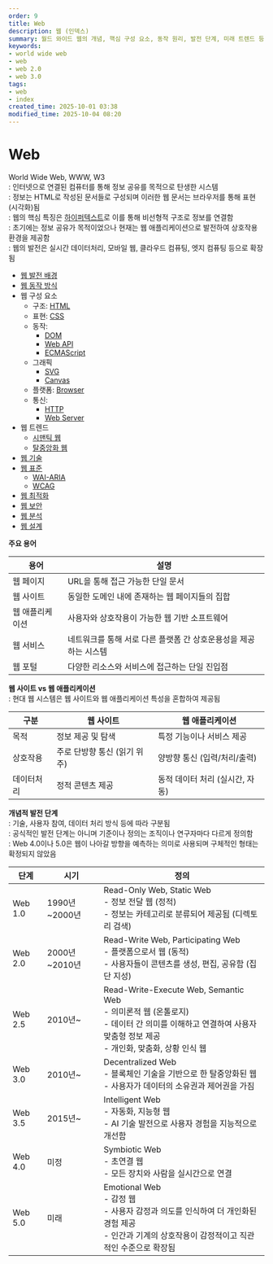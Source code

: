 ```yaml
---
order: 9
title: Web
description: 웹 (인덱스)
summary: 월드 와이드 웹의 개념, 핵심 구성 요소, 동작 원리, 발전 단계, 미래 트렌드 등에 대한 개요
keywords:
- world wide web
- web
- web 2.0
- web 3.0
tags:
- web
- index
created_time: 2025-10-01 03:38
modified_time: 2025-10-04 08:20
---
```


# Web
World Wide Web, WWW, W3  
: 인터넷으로 연결된 컴퓨터를 통해 정보 공유를 목적으로 탄생한 시스템  
: 정보는 HTML로 작성된 문서들로 구성되며 이러한 웹 문서는 브라우저를 통해 표현(시각화)됨  
: 웹의 핵심 특징은 [하이퍼텍스트](./web-hisotry.md#hypertext)로 이를 통해 비선형적 구조로 정보를 연결함  
: 초기에는 정보 공유가 목적이었으나 현재는 웹 애플리케이션으로 발전하여 상호작용 환경을 제공함  
: 웹의 발전은 실시간 데이터처리, 모바일 웹, 클라우드 컴퓨팅, 엣지 컴퓨팅 등으로 확장됨  

- [웹 발전 배경](./web-history.md)
- [웹 동작 방식](./how-the-web-works.md)
- 웹 구성 요소
  - 구조: [HTML](./html/index.md)
  - 표현: [CSS](./css/index.md)
  - 동작:
    - [DOM](./dom/index.md)
    - [Web API](./api/index.md)
    - [ECMAScript](../language/js/index.md)
  - 그래픽
    - [SVG](./graphic/svg/index.md)
    - [Canvas](./graphic/canvas/index.md)
  - 플랫폼: [Browser](./browser/index.md)
  - 통신:
    - [HTTP](../protocol/index.md)
    - [Web Server](../infra/infra-component/web-server/index.md)
- 웹 트렌드
  - [시맨틱 웹](./semantic-web.md)
  - [탈중앙화 웹](./decentralized-web.md)
- [웹 기술](./web-technology/index.md)
- [웹 표준](./web-standard/index.md)
  - [WAI-ARIA](./web-standard/wai-aria.md)
  - [WCAG](./web-standard/wcag.md)
- [웹 최적화](./web-optimization/index.md)
- [웹 보안](../security/index.md)
- [웹 분석](./web-analytics/index.md)
- [웹 설계](./web-design/index.md)


**주요 용어**

용어 | 설명
---|---
웹 페이지 | URL을 통해 접근 가능한 단일 문서
웹 사이트 | 동일한 도메인 내에 존재하는 웹 페이지들의 집합
웹 애플리케이션 | 사용자와 상호작용이 가능한 웹 기반 소프트웨어
웹 서비스 | 네트워크를 통해 서로 다른 플랫폼 간 상호운용성을 제공하는 시스템
웹 포털 | 다양한 리소스와 서비스에 접근하는 단일 진입점


**웹 사이트 vs 웹 애플리케이션**  
: 현대 웹 시스템은 웹 사이트와 웹 애플리케이션 특성을 혼합하여 제공됨  

구분 | 웹 사이트 | 웹 애플리케이션
---|---|---
목적 | 정보 제공 및 탐색  | 특정 기능이나 서비스 제공
상호작용 | 주로 단방향 통신 (읽기 위주) | 양방향 통신 (입력/처리/출력)
데이터처리 | 정적 콘텐츠 제공 | 동적 데이터 처리 (실시간, 자동)


**개념적 발전 단계**  
: 기술, 사용자 참여, 데이터 처리 방식 등에 따라 구분됨  
: 공식적인 발전 단계는 아니며 기준이나 정의는 조직이나 연구자마다 다르게 정의함  
: Web 4.0이나 5.0은 웹이 나아갈 방향을 예측하는 의미로 사용되며 구체적인 형태는 확정되지 않았음  

단계 | 시기 | 정의
---|---|---
Web 1.0 | 1990년~2000년 | Read-Only Web, Static Web <br> - 정보 전달 웹 (정적) <br> - 정보는 카테고리로 분류되어 제공됨 (디렉토리 검색)
Web 2.0 | 2000년~2010년 | Read-Write Web, Participating Web <br> - 플랫폼으로서 웹 (동적) <br> - 사용자들이 콘텐츠를 생성, 편집, 공유함 (집단 지성)
Web 2.5 | 2010년~ | Read-Write-Execute Web, Semantic Web <br> - 의미론적 웹 (온톨로지) <br> - 데이터 간 의미를 이해하고 연결하여 사용자 맞춤형 정보 제공 <br> - 개인화, 맞춤화, 상황 인식 웹
Web 3.0 | 2010년~| Decentralized Web <br> - 블록체인 기술을 기반으로 한 탈중앙화된 웹 <br> - 사용자가 데이터의 소유권과 제어권을 가짐
Web 3.5 | 2015년~ | Intelligent Web <br> - 자동화, 지능형 웹 <br> - AI 기술 발전으로 사용자 경험을 지능적으로 개선함
Web 4.0 | 미정 | Symbiotic Web <br> - 초연결 웹 <br> - 모든 장치와 사람을 실시간으로 연결
Web 5.0 | 미래 | Emotional Web <br> - 감정 웹 <br> - 사용자 감정과 의도를 인식하여 더 개인화된 경험 제공 <br> - 인간과 기계의 상호작용이 감정적이고 직관적인 수준으로 확장됨 